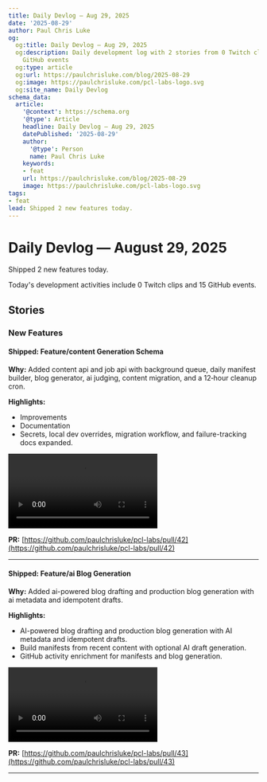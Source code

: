 ```yaml
---
title: Daily Devlog — Aug 29, 2025
date: '2025-08-29'
author: Paul Chris Luke
og:
  og:title: Daily Devlog — Aug 29, 2025
  og:description: Daily development log with 2 stories from 0 Twitch clips and 15
    GitHub events
  og:type: article
  og:url: https://paulchrisluke.com/blog/2025-08-29
  og:image: https://paulchrisluke.com/pcl-labs-logo.svg
  og:site_name: Daily Devlog
schema_data:
  article:
    '@context': https://schema.org
    '@type': Article
    headline: Daily Devlog — Aug 29, 2025
    datePublished: '2025-08-29'
    author:
      '@type': Person
      name: Paul Chris Luke
    keywords:
    - feat
    url: https://paulchrisluke.com/blog/2025-08-29
    image: https://paulchrisluke.com/pcl-labs-logo.svg
tags:
- feat
lead: Shipped 2 new features today.
---
```



# Daily Devlog — August 29, 2025

Shipped 2 new features today.

Today's development activities include 0 Twitch clips and 15 GitHub events.

## Stories

### New Features

#### Shipped: Feature/content Generation Schema

**Why:** Added content api and job api with background queue, daily manifest builder, blog generator, ai judging, content migration, and a 12‑hour cleanup cron.

**Highlights:**
- Improvements
- Documentation
- Secrets, local dev overrides, migration workflow, and failure-tracking docs expanded.

<video controls src="/stories/2025/08/29/story_20250829_pr42.mp4"></video>

**PR:** [https://github.com/paulchrisluke/pcl-labs/pull/42](https://github.com/paulchrisluke/pcl-labs/pull/42)

---

#### Shipped: Feature/ai Blog Generation

**Why:** Added ai-powered blog drafting and production blog generation with ai metadata and idempotent drafts.

**Highlights:**
- AI-powered blog drafting and production blog generation with AI metadata and idempotent drafts.
- Build manifests from recent content with optional AI draft generation.
- GitHub activity enrichment for manifests and blog generation.

<video controls src="/stories/2025/08/29/story_20250829_pr43.mp4"></video>

**PR:** [https://github.com/paulchrisluke/pcl-labs/pull/43](https://github.com/paulchrisluke/pcl-labs/pull/43)

---
